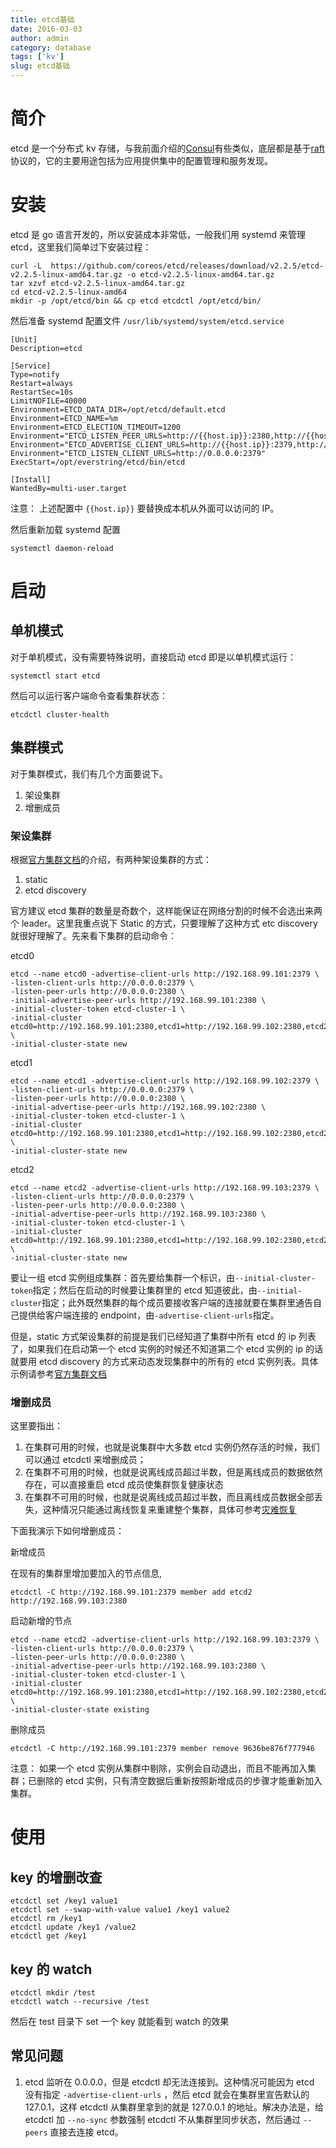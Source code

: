 ```yaml
---
title: etcd基础
date: 2016-03-03
author: admin
category: database
tags: ['kv']
slug: etcd基础
---
```


# 简介

etcd 是一个分布式 kv 存储，与我前面介绍的[Consul](http://xdays.me/Consul基础.html)有些类似，底层都是基于[raft](http://thesecretlivesofdata.com/raft)协议的，它的主要用途包括为应用提供集中的配置管理和服务发现。

# 安装

etcd 是 go 语言开发的，所以安装成本非常低，一般我们用 systemd 来管理 etcd，这里我们简单过下安装过程：

```
curl -L  https://github.com/coreos/etcd/releases/download/v2.2.5/etcd-v2.2.5-linux-amd64.tar.gz -o etcd-v2.2.5-linux-amd64.tar.gz
tar xzvf etcd-v2.2.5-linux-amd64.tar.gz
cd etcd-v2.2.5-linux-amd64
mkdir -p /opt/etcd/bin && cp etcd etcdctl /opt/etcd/bin/
```

然后准备 systemd 配置文件 `/usr/lib/systemd/system/etcd.service`

```
[Unit]
Description=etcd

[Service]
Type=notify
Restart=always
RestartSec=10s
LimitNOFILE=40000
Environment=ETCD_DATA_DIR=/opt/etcd/default.etcd
Environment=ETCD_NAME=%m
Environment=ETCD_ELECTION_TIMEOUT=1200
Environment="ETCD_LISTEN_PEER_URLS=http://{{host.ip}}:2380,http://{{host.ip}}:7001"
Environment="ETCD_ADVERTISE_CLIENT_URLS=http://{{host.ip}}:2379,http://{{host.ip}}:4001"
Environment="ETCD_LISTEN_CLIENT_URLS=http://0.0.0.0:2379"
ExecStart=/opt/everstring/etcd/bin/etcd

[Install]
WantedBy=multi-user.target
```

注意： 上述配置中 `{{host.ip}}` 要替换成本机从外面可以访问的 IP。

然后重新加载 systemd 配置

    systemctl daemon-reload

# 启动

## 单机模式

对于单机模式，没有需要特殊说明，直接启动 etcd 即是以单机模式运行：

    systemctl start etcd

然后可以运行客户端命令查看集群状态：

    etcdctl cluster-health

## 集群模式

对于集群模式，我们有几个方面要说下。

1. 架设集群
2. 增删成员

### 架设集群

根据[官方集群文档](https://coreos.com/etcd/docs/latest/clustering.html)的介绍，有两种架设集群的方式：

1. static
2. etcd discovery

官方建议 etcd 集群的数量是奇数个，这样能保证在网络分割的时候不会选出来两个 leader。这里我重点说下 Static 的方式，只要理解了这种方式 etc discovery 就很好理解了。先来看下集群的启动命令：

etcd0

```
etcd --name etcd0 -advertise-client-urls http://192.168.99.101:2379 \
-listen-client-urls http://0.0.0.0:2379 \
-listen-peer-urls http://0.0.0.0:2380 \
-initial-advertise-peer-urls http://192.168.99.101:2380 \
-initial-cluster-token etcd-cluster-1 \
-initial-cluster etcd0=http://192.168.99.101:2380,etcd1=http://192.168.99.102:2380,etcd2=http://192.168.99.103:2380 \
-initial-cluster-state new
```

etcd1

```
etcd --name etcd1 -advertise-client-urls http://192.168.99.102:2379 \
-listen-client-urls http://0.0.0.0:2379 \
-listen-peer-urls http://0.0.0.0:2380 \
-initial-advertise-peer-urls http://192.168.99.102:2380 \
-initial-cluster-token etcd-cluster-1 \
-initial-cluster etcd0=http://192.168.99.101:2380,etcd1=http://192.168.99.102:2380,etcd2=http://192.168.99.103:2380 \
-initial-cluster-state new
```

etcd2

```
etcd --name etcd2 -advertise-client-urls http://192.168.99.103:2379 \
-listen-client-urls http://0.0.0.0:2379 \
-listen-peer-urls http://0.0.0.0:2380 \
-initial-advertise-peer-urls http://192.168.99.103:2380 \
-initial-cluster-token etcd-cluster-1 \
-initial-cluster etcd0=http://192.168.99.101:2380,etcd1=http://192.168.99.102:2380,etcd2=http://192.168.99.103:2380 \
-initial-cluster-state new
```

要让一组 etcd 实例组成集群：首先要给集群一个标识，由`--initial-cluster-token`指定；然后在启动的时候要让集群里的 etcd 知道彼此，由`--initial-cluster`指定；此外既然集群的每个成员要接收客户端的连接就要在集群里通告自己提供给客户端连接的 endpoint，由`-advertise-client-urls`指定。

但是，static 方式架设集群的前提是我们已经知道了集群中所有 etcd 的 ip 列表了，如果我们在启动第一个 etcd 实例的时候还不知道第二个 etcd 实例的 ip 的话就要用 etcd discovery 的方式来动态发现集群中的所有的 etcd 实例列表。具体示例请参考[官方集群文档](https://coreos.com/etcd/docs/latest/clustering.html)

### 增删成员

这里要指出：

1. 在集群可用的时候，也就是说集群中大多数 etcd 实例仍然存活的时候，我们可以通过 etcdctl 来增删成员；
2. 在集群不可用的时候，也就是说离线成员超过半数，但是离线成员的数据依然存在，可以直接重启 etcd 成员使集群恢复健康状态
3. 在集群不可用的时候，也就是说离线成员超过半数，而且离线成员数据全部丢失，这种情况只能通过离线恢复来重建整个集群，具体可参考[灾难恢复](https://coreos.com/etcd/docs/latest/admin_guide.html#disaster-recovery)

下面我演示下如何增删成员：

新增成员

在现有的集群里增加要加入的节点信息,

    etcdctl -C http://192.168.99.101:2379 member add etcd2 http://192.168.99.103:2380

启动新增的节点

```
etcd --name etcd2 -advertise-client-urls http://192.168.99.103:2379 \
-listen-client-urls http://0.0.0.0:2379 \
-listen-peer-urls http://0.0.0.0:2380 \
-initial-advertise-peer-urls http://192.168.99.103:2380 \
-initial-cluster-token etcd-cluster-1 \
-initial-cluster etcd0=http://192.168.99.101:2380,etcd1=http://192.168.99.102:2380,etcd2=http://192.168.99.103:2380 \
-initial-cluster-state existing
```

删除成员

    etcdctl -C http://192.168.99.101:2379 member remove 9636be876f777946

注意： 如果一个 etcd 实例从集群中剔除，实例会自动退出，而且不能再加入集群；已删除的 etcd 实例，只有清空数据后重新按照新增成员的步骤才能重新加入集群。

# 使用

## key 的增删改查

```
etcdctl set /key1 value1
etcdctl set --swap-with-value value1 /key1 value2
etcdctl rm /key1
etcdctl update /key1 /value2
etcdctl get /key1
```

## key 的 watch

    etcdctl mkdir /test
    etcdctl watch --recursive /test

然后在 test 目录下 set 一个 key 就能看到 watch 的效果

## 常见问题

1.  etcd 监听在 0.0.0.0，但是 etcdctl 却无法连接到。这种情况可能因为 etcd 没有指定 `-advertise-client-urls` ，然后 etcd 就会在集群里宣告默认的 127.0.1，这样 etcdctl 从集群里拿到的就是 127.0.0.1 的地址。解决办法是，给 etcdctl 加 `--no-sync` 参数强制 etcdctl 不从集群里同步状态，然后通过 `--peers` 直接去连接 etcd。
